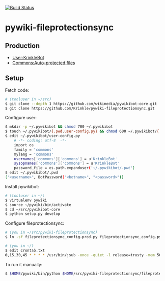 [![Build Status](https://travis-ci.org/Krinkle/pywiki-fileprotectionsync.svg?branch=master)](https://travis-ci.org/Krinkle/pywiki-fileprotectionsync)

# pywiki-fileprotectionsync

## Production

* [User:KrinkleBot](https://commons.wikimedia.org/wiki/User:KrinkleBot)
* [Commons:Auto-protected files](https://commons.wikimedia.org/wiki/Commons:Auto-protected_files)


## Setup

Fetch code:

```bash
# (tooluser in ~/src)
$ git clone --depth 1 https://github.com/wikimedia/pywikibot-core.git
$ git clone https://github.com/Krinkle/pywiki-fileprotectionsync.git
```

Configure user:

```bash
$ mkdir -p ~/.pywikibot && chmod 700 ~/.pywikibot
$ touch ~/.pywikibot/{.pwd,user-config.py} && chmod 600 ~/.pywikibot/{.pwd,user-config.py}
$ edit ~/.pywikibot/user-config.py
	# -*- coding: utf-8  -*-
	import os
	family = 'commons'
	mylang = 'commons'
	usernames['commons']['commons'] = u'KrinkleBot'
	sysopnames['commons']['commons'] = u'KrinkleBot'
	password_file = os.path.expanduser('~/.pywikibot/.pwd')
$ edit ~/.pywikibot/.pwd
("<username>", BotPassword("<botname>", "<password>"))
```

Install pywikibot:

```bash
# (tooluser in ~/)
$ virtualenv pywiki
$ source ~/pywiki/bin/activate
$ cd ~/src/pywikibot-core
$ python setup.py develop
```

Configure fileprotectionsync:

```bash
# (you in ~/src/pywiki-fileprotectionsync)
$ ln -sf fileprotectionsync_config-prod.py fileprotectionsync_config.py

# (you in ~/)
$ edit crontab.txt
0,15,30,45 * * * * /usr/bin/jsub -once -quiet -l release=trusty -mem 500m -N fileprotectionsync $HOME/pywiki/bin/python $HOME/src/pywiki-fileprotectionsync/fileprotectionsync.py
```

To run it manually:

```bash
$ $HOME/pywiki/bin/python $HOME/src/pywiki-fileprotectionsync/fileprotectionsync.py
```
